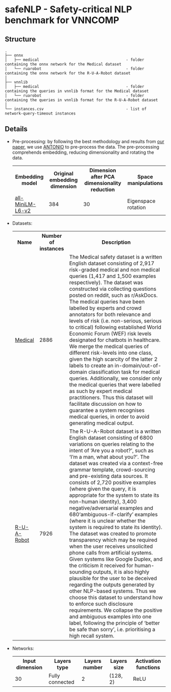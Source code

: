 safeNLP - Safety-critical NLP benchmark for VNNCOMP
========

Structure
------------
```
.
├── onnx
│   ├── medical                                      - folder containing the onnx network for the Medical dataset
│   └── ruarobot                                     - folder containing the onnx network for the R-U-A-Robot dataset
│   
├── vnnlib
│   ├── medical                                      - folder containing the queries in vnnlib format for the Medical dataset
│   └── ruarobot                                     - folder containing the queries in vnnlib format for the R-U-A-Robot dataset
│
└── instances.csv                                    - list of network-query-timeout instances
```

Details
------------

* Pre-processing: by following the best methodology and results from [our paper](https://arxiv.org/abs/2403.10144), we use [ANTONIO](https://easychair.org/publications/paper/9ZGS) to pre-process the data. The pre-processing comprehends embedding, reducing dimensionality and rotating the data.

    <center>
    <table style="width:100%">
    <tr>
        <th>Embedding model</th>
        <th>Original embedding dimension</th>
        <th>Dimension after PCA dimensionality reduction</th>
        <th>Space manipulations</th>
    </tr>
    <tr>
        <td><a href='https://huggingface.co/sentence-transformers/all-MiniLM-L6-v2'>all-MiniLM-L6-v2</a></td>
        <td>384</td>
        <td>30</td>
        <td>Eigenspace rotation</td>
    </tr>
    </table>
    </center>

* Datasets:
    <center>
    <table style="width:100%">
    <tr>
        <th>Name</th>
        <th>Number of instances</th>
        <th>Description</th>
    </tr>
    <tr>
        <td><a href='https://aclanthology.org/2022.aacl-short.30/'>Medical</a></td>
        <td>2886</td>
        <td> The Medical safety dataset is a written English dataset consisting of 2,917 risk-graded medical and non medical queries (1,417 and 1,500 examples respectively). The dataset was constructed via collecting questions posted on reddit, such as r/AskDocs. The medical queries have been labelled by experts and crowd annotators for both relevance and levels of risk (i.e. non-serious, serious to critical) following established World Economic Forum (WEF) risk levels designated for chatbots in healthcare. We merge the medical queries of different risk-levels into one class, given the high scarcity of the latter 2 labels to create an in-domain/out-of-domain classification task for medical queries. Additionally, we consider only the medical queries that were labelled as such by expert medical practitioners. Thus this dataset will facilitate discussion on how to guarantee a system recognises medical queries, in order to avoid generating medical output.</td>
    </tr>
    <tr>
        <td><a href='https://aclanthology.org/2021.acl-long.544/'>R-U-A-Robot</a></td>
        <td>7926</td>
        <td>The R-U-A-Robot dataset is a written English dataset consisting of 6800 variations on queries relating to the intent of ‘Are you a robot?’, such as ‘I’m a man, what about you?’. The dataset was created via a context-free grammar template, crowd-sourcing and pre-existing data sources. It consists of 2,720 positive examples (where given the query, it is appropriate for the system to state its non-human identity), 3,400 negative/adversarial examples and 680‘ambiguous-if-clarify’ examples (where it is unclear whether the system is required to state its identity). The dataset was created to promote transparency which may be required when the user receives unsolicited phone calls from artificial systems. Given systems like Google Duplex, and the criticism it received for human-sounding outputs, it is also highly plausible for the user to be deceived regarding the outputs generated by other NLP-based systems. Thus we choose this dataset to understand how to enforce such disclosure requirements. We collapse the positive and ambiguous examples into one label, following the principle of ‘better be safe than sorry’, i.e. prioritising a high recall system.</td>
    </tr>
    </table>
    </center>

* Networks:
    <center>
    <table style="width:100%">
    <tr>
        <th>Input dimension</th>
        <th>Layers type</th>
        <th>Layers number</th>
        <th>Layers size</th>
        <th>Activation functions</th>
    </tr>
    <tr>
        <td>30</td>
        <td>Fully connected</td>
        <td>2</td>
        <td>(128, 2)</td>
        <td>ReLU</td>
    </tr>
    </table>
    </center>
